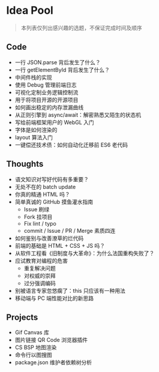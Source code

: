 # Idea Pool
> 本列表仅列出感兴趣的选题，不保证完成时间及顺序

## Code
* 一行 JSON.parse 背后发生了什么？
* 一行 getElementById 背后发生了什么？
* 中间件栈的实现
* 使用 Debug 管理前端日志
* 可视化定制业务逻辑控制流
* 用于将项目开源的开源项目
* 如何画出稳定的内存泄漏曲线
* 从正则引擎到 async/await：解密熟悉又陌生的状态机
* 写给前端框架用户的 WebGL 入门
* 字体是如何渲染的
* layout 算法入门
* 一键偿还技术债：如何自动化迁移前 ES6 老代码

## Thoughts
* 语文知识对写好代码有多重要？
* 无处不在的 batch update
* 你真的精通 HTML 吗？
* 简单真诚的 GitHub 摸鱼灌水指南
  * Issue 刷绿
  * Fork 挂项目
  * Fix lint / typo
  * commit / Issue / PR / Merge 素质四连
* 如何鉴别与改善潦草的烂代码
* 前端的基础是 HTML + CSS + JS 吗？
* 从软件工程看《旧制度与大革命》：为什么法国重构失败了？
* 应试教育对编程的危害
  * 重复解决问题
  * 对权威的崇拜
  * 过分强调编码
* 别被语言专家忽悠瘸了：this 只应该有一种用法
* 移动端与 PC 端性能对比的新思路


## Projects
* Gif Canvas 库
* 图片链接 QR Code 浏览器插件
* CS BSP 地图渲染
* 命令行以图搜图
* package.json 维护者依赖树分析

<!-- Happy New Year! -->
<!-- Happy Birthday! -->
